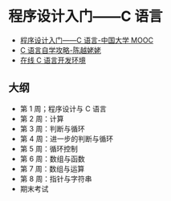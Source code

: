 # 程序设计入门——C 语言

- [程序设计入门——C 语言-中国大学 MOOC](https://www.icourse163.org/course/ZJU-199001)
- [C 语言自学攻略-陈越姥姥](https://weibo.com/ttarticle/p/show?id=2309404469829309432076)
- [在线 C 语言开发环境](https://clin.icourse163.org/)

## 大纲

- 第 1 周；程序设计与 C 语言
- 第 2 周：计算
- 第 3 周：判断与循环
- 第 4 周：进一步的判断与循环
- 第 5 周：循环控制
- 第 6 周：数组与函数
- 第 7 周：数组与运算
- 第 8 周：指针与字符串
- 期末考试
